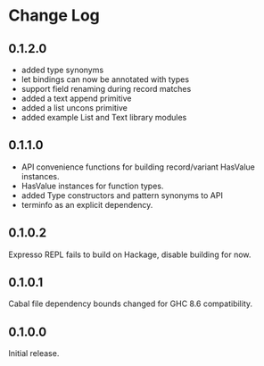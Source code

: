 # Change Log

## 0.1.2.0

- added type synonyms
- let bindings can now be annotated with types
- support field renaming during record matches
- added a text append primitive
- added a list uncons primitive
- added example List and Text library modules

## 0.1.1.0

- API convenience functions for building record/variant HasValue instances.
- HasValue instances for function types.
- added Type constructors and pattern synonyms to API
- terminfo as an explicit dependency.

## 0.1.0.2

Expresso REPL fails to build on Hackage, disable building for now.

## 0.1.0.1

Cabal file dependency bounds changed for GHC 8.6 compatibility.

## 0.1.0.0

Initial release.
